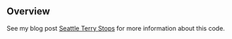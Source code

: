 
<!-- README.md is generated from README.Rmd. Please edit that file -->

## Overview

See my blog post [Seattle Terry
Stops](https://johnson-shuffle.github.io/post/seattle-terry-stops/) for
more information about this code.
